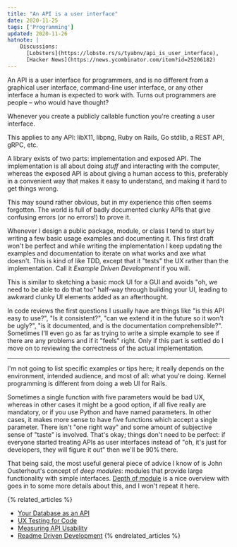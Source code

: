 ```yaml
---
title: "An API is a user interface"
date: 2020-11-25
tags: ['Programming']
updated: 2020-11-26
hatnote: |
    Discussions:
      [Lobsters](https://lobste.rs/s/tyabnv/api_is_user_interface),
      [Hacker News](https://news.ycombinator.com/item?id=25206182)
---
```


An API is a user interface for programmers, and is no different from a graphical
user interface, command-line user interface, or any other interface a human is
expected to work with. Turns out programmers are people – who would have
thought?

Whenever you create a publicly callable function you're creating a user
interface.

This applies to any API: libX11, libpng, Ruby on Rails, Go stdlib, a REST API,
gRPC, etc.

A library exists of two parts: implementation and exposed API. The
implementation is all about doing *stuff* and interacting with the computer,
whereas the exposed API is about giving a human access to this, preferably in a
convenient way that makes it easy to understand, and making it hard to get
things wrong.

This may sound rather obvious, but in my experience this often seems forgotten.
The world is full of badly documented clunky APIs that give confusing errors (or
no errors!) to prove it.

Whenever I design a public package, module, or class I tend to start by writing
a few basic usage examples and documenting it. This first draft won't be perfect
and while writing the implementation I keep updating the examples and
documentation to iterate on what works and axe what doesn't. This is kind of
like TDD, except that it "tests" the UX rather than the implementation. Call it
*Example Driven Development* if you will.

This is similar to sketching a basic mock UI for a GUI and avoids "oh, we need
to be able to do that too" half-way through building your UI, leading to awkward
clunky UI elements added as an afterthought.

In code reviews the first questions I usually have are things like "is this API
easy to use?", "Is it consistent?", "can we extend it in the future so it won't
be ugly?", "is it documented, and is the documentation comprehensible?".
Sometimes I'll even go as far as trying to write a simple example to see if
there are any problems and if it "feels" right. Only if this part is settled do
I move on to reviewing the correctness of the actual implementation.

---

I'm not going to list specific examples or tips here; it really depends on the
environment, intended audience, and most of all: what you're doing. Kernel
programming is different from doing a web UI for Rails.

Sometimes a single function with five parameters would be bad UX, whereas in
other cases it might be a good option, if all five really are mandatory, or if
you use Python and have named parameters. In other cases, it makes more sense to
have five functions which accept a single parameter.
There isn't "one right way" and some amount of subjective sense of "taste" is
involved. That's okay; things don't need to be perfect: if everyone started
treating APIs as user interfaces instead of "oh, it's just for developers, they
will figure it out" then we'll be 90% there.

That being said, the most useful general piece of advice I know of is John
Ousterhout's concept of *deep modules*: modules that provide large functionality
with simple interfaces. [Depth of module][depth] is a nice overview with goes in
to some more details about this, and I won't repeat it here.

[depth]: https://nakabonne.dev/posts/depth-of-module/

{% related_articles %}
- [Your Database as an API](http://kevinmahoney.co.uk/articles/your-database-as-an-api/)
- [UX Testing for Code](https://medium.com/@quikchange/ux-testing-for-code-e9ab157fb90f)
- [Measuring API Usability](https://www.drdobbs.com/windows/measuring-api-usability/184405654)
- [Readme Driven Development](https://tom.preston-werner.com/2010/08/23/readme-driven-development.html)
{% endrelated_articles %}
